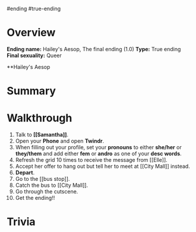 #ending #true-ending

# Overview
**Ending name:** Hailey's Aesop, The final ending (1.0)
**Type:** True ending
**Final sexuality:** Queer

**Hailey's Aesop

# Summary


# Walkthrough
1. Talk to **[[Samantha]]**.
2. Open your **Phone** and open **Twindr**.
3. When filling out your profile, set your **pronouns** to either **she/her** or **they/them** and add either **fem** or **andro** as one of your **desc words**.
4. Refresh the grid 10 times to receive the message from [[Elle]].
5. Accept her offer to hang out but tell her to meet at [[City Mall]] instead.
6. **Depart**.
7. Go to the [[bus stop]].
8. Catch the bus to [[City Mall]].
9. Go through the cutscene.
10. Get the ending!!

# Trivia